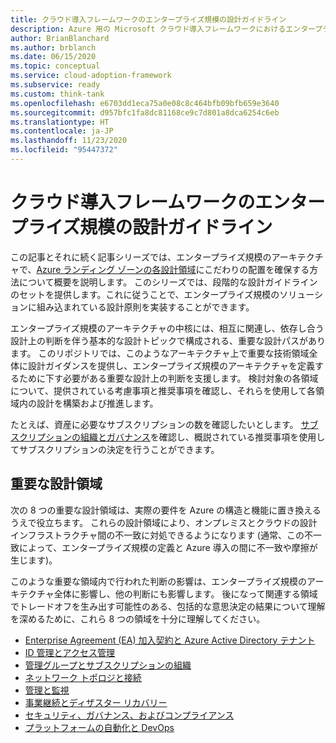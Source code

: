 ```yaml
---
title: クラウド導入フレームワークのエンタープライズ規模の設計ガイドライン
description: Azure 用の Microsoft クラウド導入フレームワークにおけるエンタープライズ規模の設計のガイドラインについて説明します。
author: BrianBlanchard
ms.author: brblanch
ms.date: 06/15/2020
ms.topic: conceptual
ms.service: cloud-adoption-framework
ms.subservice: ready
ms.custom: think-tank
ms.openlocfilehash: e6703dd1eca75a0e08c8c464bfb09bfb659e3640
ms.sourcegitcommit: d957bfc1fa8dc81168ce9c7d801a8dca6254c6eb
ms.translationtype: HT
ms.contentlocale: ja-JP
ms.lasthandoff: 11/23/2020
ms.locfileid: "95447372"
---
```

# <a name="cloud-adoption-framework-enterprise-scale-design-guidelines"></a>クラウド導入フレームワークのエンタープライズ規模の設計ガイドライン

この記事とそれに続く記事シリーズでは、エンタープライズ規模のアーキテクチャで、[Azure ランディング ゾーンの各設計領域](../landing-zone/design-areas.md)にこだわりの配置を確保する方法について概要を説明します。 このシリーズでは、段階的な設計ガイドラインのセットを提供します。これに従うことで、エンタープライズ規模のソリューションに組み込まれている設計原則を実装することができます。

エンタープライズ規模のアーキテクチャの中核には、相互に関連し、依存し合う設計上の判断を伴う基本的な設計トピックで構成される、重要な設計パスがあります。 このリポジトリでは、このようなアーキテクチャ上で重要な技術領域全体に設計ガイダンスを提供し、エンタープライズ規模のアーキテクチャを定義するために下す必要がある重要な設計上の判断を支援します。 検討対象の各領域について、提供されている考慮事項と推奨事項を確認し、それらを使用して各領域内の設計を構築および推進します。

たとえば、資産に必要なサブスクリプションの数を確認したいとします。 [サブスクリプションの組織とガバナンス](./management-group-and-subscription-organization.md#subscription-organization-and-governance)を確認し、概説されている推奨事項を使用してサブスクリプションの決定を行うことができます。

## <a name="critical-design-areas"></a>重要な設計領域

次の 8 つの重要な設計領域は、実際の要件を Azure の構造と機能に置き換えるうえで役立ちます。 これらの設計領域により、オンプレミスとクラウドの設計インフラストラクチャ間の不一致に対処できるようになります (通常、この不一致によって、エンタープライズ規模の定義と Azure 導入の間に不一致や摩擦が生じます)。

このような重要な領域内で行われた判断の影響は、エンタープライズ規模のアーキテクチャ全体に影響し、他の判断にも影響します。 後になって関連する領域でトレードオフを生み出す可能性のある、包括的な意思決定の結果について理解を深めるために、これら 8 つの領域を十分に理解してください。

- [Enterprise Agreement (EA) 加入契約と Azure Active Directory テナント](./enterprise-enrollment-and-azure-ad-tenants.md)
- [ID 管理とアクセス管理](./identity-and-access-management.md)
- [管理グループとサブスクリプションの組織](./management-group-and-subscription-organization.md)
- [ネットワーク トポロジと接続](./network-topology-and-connectivity.md)
- [管理と監視](./management-and-monitoring.md)
- [事業継続とディザスター リカバリー](./business-continuity-and-disaster-recovery.md)
- [セキュリティ、ガバナンス、およびコンプライアンス](./security-governance-and-compliance.md)
- [プラットフォームの自動化と DevOps](./platform-automation-and-devops.md)

